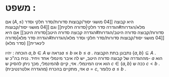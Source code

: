 # משפט : 
אם ($A, \le$) היא קבוצה [[04 מושגי יסוד/קבוצות סדורות/סדר חלקי וסדר מלא/הגדרות#הגדרה סדר חלקי|סדורה חלקית]] וגם [[04 מושגי יסוד/קבוצות סדורות/קבוצה סדורה היטב/הגדרות#הגדרה קבוצה סדורה היטב|סדורה היטב]] אם היא [[04 מושגי יסוד/קבוצות סדורות/סדר חלקי וסדר מלא/הגדרות#הגדרה סדר מלא|סדורה לינארית]] (סדר מלא)

הוכחה : 
יהיו $a, b \in A$ נראה ש$a \le b$ או $b \le a$ .
נתבונן בתת הקבוצה $\{a, b\} \subseteq A$ . 
מההגדרה של קבוצה סדורה היטב, יש לה איבר מינמלי אחד ויחיד.
נניח בה"כ ש- $a$ הוא המינמלי, מכך ניתן להסיק ש$b$ הוא אינו המינמלי.
אזי, קיים $c \in \{a,b\}$ ככה ש $c \lt b$ .(מהגדרה אלטרנטיבית)
אזי, מתקיים בהכרח $a=c$, כלומר $a \le b$ .

